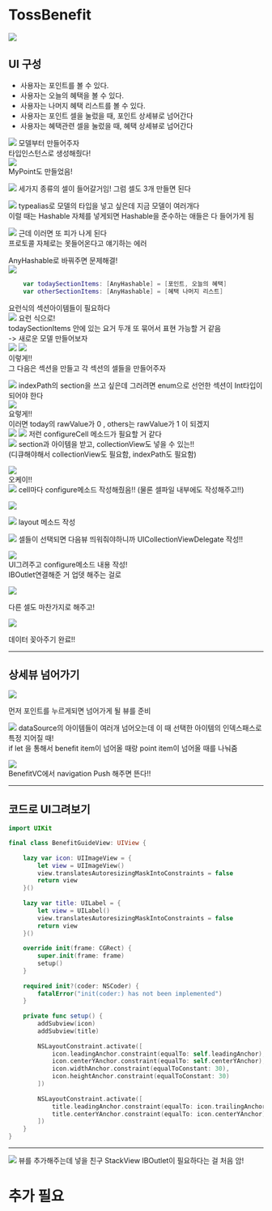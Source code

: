 # TossBenefit


![](https://velog.velcdn.com/images/woojusm/post/9f9572fd-3117-4603-8042-7788eb25fda2/image.gif)

## UI 구성

* 사용자는 포인트를 볼 수 있다.
* 사용자는 오늘의 혜택을 볼 수 있다.
* 사용자는 나머지 혜택 리스트를 볼 수 있다.
* 사용자는 포인트 셀을 눌렀을 때, 포인트 상세뷰로 넘어간다
* 사용자는 혜택관련 셀을 눌렀을 때, 혜택 상세뷰로 넘어간다

![](https://velog.velcdn.com/images/woojusm/post/28fb4c1c-a25c-4616-9453-c3594262bbea/image.png)
모델부터 만들어주자  
타입인스턴스로 생성해줬다!  
![](https://velog.velcdn.com/images/woojusm/post/daee1206-cb0d-422e-a7db-25d18299e9bc/image.png)  
MyPoint도 만들었음!  


![](https://velog.velcdn.com/images/woojusm/post/40aa940d-c67d-4a8e-bf57-3cd566f0ec8e/image.png)
세가지 종류의 셀이 들어갈거임! 그럼 셀도 3개 만들면 된다  

![](https://velog.velcdn.com/images/woojusm/post/d6f161ea-7117-4d4f-9757-d1ce5cf40792/image.png)
typealias로 모델의 타입을 넣고 싶은데 지금 모델이 여러개다  
이럴 때는 Hashable 자체를 넣게되면 Hashable을 준수하는 애들은 다 들어가게 됨  

![](https://velog.velcdn.com/images/woojusm/post/20afdd61-ff62-42f0-96c8-163ecd2a102f/image.png)
근데 이러면 또 피가 나게 된다  
프로토콜 자체로는 못들어온다고 얘기하는 에러  

AnyHashable로 바꿔주면 문제해결!  
![](https://velog.velcdn.com/images/woojusm/post/afe95547-4f0c-4bd2-a503-0089fb940c02/image.png)

```swift
    var todaySectionItems: [AnyHashable] = [포인트, 오늘의 혜택]
    var otherSectionItems: [AnyHashable] = [혜택 나머지 리스트]
```
요런식의 섹션아이템들이 필요하다  
![](https://velog.velcdn.com/images/woojusm/post/3b9171f9-1807-426c-9ca8-3169f28471ad/image.png)
요런 식으로!  
todaySectionItems 안에 있는 요거 두개 또 묶어서 표현 가능할 거 같음  
-> 새로운 모델 만들어보자  
![](https://velog.velcdn.com/images/woojusm/post/2a32b262-32f4-4cd2-bebc-f3af96e41911/image.png)
![](https://velog.velcdn.com/images/woojusm/post/766b084a-4905-4793-a747-d92123e0e751/image.png)  
이렇게!!  
그 다음은 섹션을 만들고 각 섹션의 셀들을 만들어주자  

![](https://velog.velcdn.com/images/woojusm/post/bd642fc2-3a52-48e1-a930-c113c0d2b212/image.png)
indexPath의 section을 쓰고 싶은데 그러려면 enum으로 선언한 섹션이 Int타입이 되어야 한다  
![](https://velog.velcdn.com/images/woojusm/post/c1b5c3e6-e002-4906-8197-351de0315b94/image.png)  
요렇게!!  
이러면 today의 rawValue가 0 , others는 rawValue가 1 이 되겠지  
![](https://velog.velcdn.com/images/woojusm/post/3dd9654b-0845-4755-87d9-9f78415f33b5/image.png)
![](https://velog.velcdn.com/images/woojusm/post/fb667e17-bfa7-48ec-aa83-3683d85662ad/image.png)
저런 configureCell 메소드가 필요할 거 같다  
![](https://velog.velcdn.com/images/woojusm/post/4398a5a0-36e9-434c-b361-447be882561e/image.png)
section과 아이템을 받고, collectionView도 넣을 수 있는!!  
(디큐해야해서 collectionView도 필요함, indexPath도 필요함)


![](https://velog.velcdn.com/images/woojusm/post/7d2aaed7-d9e1-4148-a16a-c675364185f7/image.png)  
오케이!!  
![](https://velog.velcdn.com/images/woojusm/post/acbfc339-46c4-41bc-a285-879a478ace5f/image.png)
cell마다 configure메소드 작성해줬음!! (물론 셀파일 내부에도 작성해주고!!)  

![](https://velog.velcdn.com/images/woojusm/post/cc832734-46c1-4777-8f4d-62dd8e2a55b1/image.png)


![](https://velog.velcdn.com/images/woojusm/post/a7c9e080-e280-4245-be15-db20fe064ceb/image.png)
layout 메소드 작성  

![](https://velog.velcdn.com/images/woojusm/post/29c7e919-c6e4-40cb-923c-767e3e07eabf/image.png)
셀들이 선택되면 다음뷰 띄워줘야하니까 UICollectionViewDelegate 작성!!  


![](https://velog.velcdn.com/images/woojusm/post/cfb7d4f5-7ab7-409f-b744-704be80ba3e5/image.png)  
UI그려주고 configure메소드 내용 작성!  
IBOutlet연결해준 거 업뎃 해주는 걸로  

![](https://velog.velcdn.com/images/woojusm/post/ca7bb67e-53df-4b48-ac0b-210a3dbad96a/image.png)

다른 셀도 마찬가지로 해주고!  

![](https://velog.velcdn.com/images/woojusm/post/0370a3e6-9ac9-4279-b5d1-f35fd467eb81/image.png)

데이터 꽂아주기 완료!!  

___
## 상세뷰 넘어가기  

![](https://velog.velcdn.com/images/woojusm/post/ee4425c8-d709-42b7-9705-467a16cdc2df/image.png)

먼저 포인트를 누르게되면 넘어가게 될 뷰를 준비  

![](https://velog.velcdn.com/images/woojusm/post/e40910ec-df16-4ac1-8e68-71860f5ac8b8/image.png)
dataSource의 아이템들이 여러개 넘어오는데 이 때 선택한 아이템의 인덱스패스로
특정 지어질 때!  
if let 을 통해서 benefit item이 넘어올 때랑 point item이 넘어올 때를 나눠줌  

![](https://velog.velcdn.com/images/woojusm/post/ffb06fb8-6b9d-404d-b265-966f3c9727d8/image.png)  
BenefitVC에서 navigation Push 해주면 뜬다!!  

___
## 코드로 UI그려보기  
```swift
import UIKit

final class BenefitGuideView: UIView {
    
    lazy var icon: UIImageView = {
        let view = UIImageView()
        view.translatesAutoresizingMaskIntoConstraints = false
        return view
    }()
    
    lazy var title: UILabel = {
        let view = UILabel()
        view.translatesAutoresizingMaskIntoConstraints = false
        return view
    }()
    
    override init(frame: CGRect) {
        super.init(frame: frame)
        setup()
    }
    
    required init?(coder: NSCoder) {
        fatalError("init(coder:) has not been implemented")
    }
    
    private func setup() {
        addSubview(icon)
        addSubview(title)
        
        NSLayoutConstraint.activate([
            icon.leadingAnchor.constraint(equalTo: self.leadingAnchor),
            icon.centerYAnchor.constraint(equalTo: self.centerYAnchor),
            icon.widthAnchor.constraint(equalToConstant: 30),
            icon.heightAnchor.constraint(equalToConstant: 30)
        ])
        
        NSLayoutConstraint.activate([
            title.leadingAnchor.constraint(equalTo: icon.trailingAnchor, constant: 20),
            title.centerYAnchor.constraint(equalTo: icon.centerYAnchor),
        ])
    }
}
```
___
![](https://velog.velcdn.com/images/woojusm/post/7d8321e6-3a6a-4a0b-bffe-e9f6af355dee/image.png)
뷰를 추가해주는데 넣을 친구 StackView IBOutlet이 필요하다는 걸 처음 암!  


# 추가 필요
